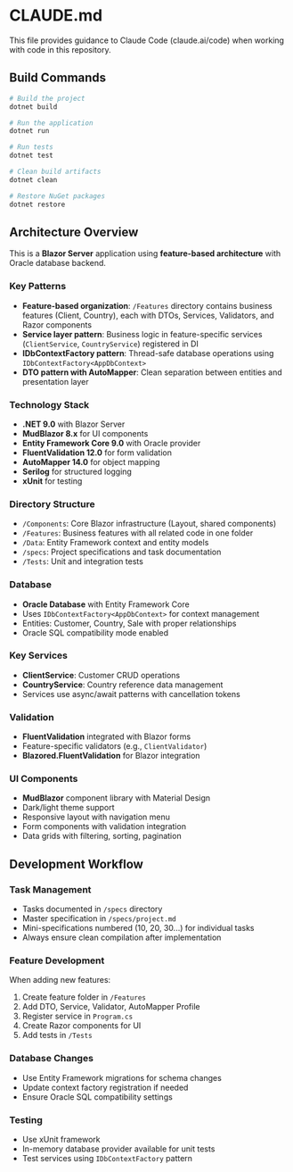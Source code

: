 # CLAUDE.md

This file provides guidance to Claude Code (claude.ai/code) when working with code in this repository.

## Build Commands

```bash
# Build the project
dotnet build

# Run the application
dotnet run

# Run tests
dotnet test

# Clean build artifacts
dotnet clean

# Restore NuGet packages
dotnet restore
```

## Architecture Overview

This is a **Blazor Server** application using **feature-based architecture** with Oracle database backend.

### Key Patterns
- **Feature-based organization**: `/Features` directory contains business features (Client, Country), each with DTOs, Services, Validators, and Razor components
- **Service layer pattern**: Business logic in feature-specific services (`ClientService`, `CountryService`) registered in DI
- **IDbContextFactory pattern**: Thread-safe database operations using `IDbContextFactory<AppDbContext>`
- **DTO pattern with AutoMapper**: Clean separation between entities and presentation layer

### Technology Stack
- **.NET 9.0** with Blazor Server
- **MudBlazor 8.x** for UI components
- **Entity Framework Core 9.0** with Oracle provider
- **FluentValidation 12.0** for form validation
- **AutoMapper 14.0** for object mapping
- **Serilog** for structured logging
- **xUnit** for testing

### Directory Structure
- `/Components`: Core Blazor infrastructure (Layout, shared components)
- `/Features`: Business features with all related code in one folder
- `/Data`: Entity Framework context and entity models
- `/specs`: Project specifications and task documentation
- `/Tests`: Unit and integration tests

### Database
- **Oracle Database** with Entity Framework Core
- Uses `IDbContextFactory<AppDbContext>` for context management
- Entities: Customer, Country, Sale with proper relationships
- Oracle SQL compatibility mode enabled

### Key Services
- **ClientService**: Customer CRUD operations
- **CountryService**: Country reference data management
- Services use async/await patterns with cancellation tokens

### Validation
- **FluentValidation** integrated with Blazor forms
- Feature-specific validators (e.g., `ClientValidator`)
- **Blazored.FluentValidation** for Blazor integration

### UI Components
- **MudBlazor** component library with Material Design
- Dark/light theme support
- Responsive layout with navigation menu
- Form components with validation integration
- Data grids with filtering, sorting, pagination

## Development Workflow

### Task Management
- Tasks documented in `/specs` directory
- Master specification in `/specs/project.md`
- Mini-specifications numbered (10, 20, 30...) for individual tasks
- Always ensure clean compilation after implementation

### Feature Development
When adding new features:
1. Create feature folder in `/Features`
2. Add DTO, Service, Validator, AutoMapper Profile
3. Register service in `Program.cs`
4. Create Razor components for UI
5. Add tests in `/Tests`

### Database Changes
- Use Entity Framework migrations for schema changes
- Update context factory registration if needed
- Ensure Oracle SQL compatibility settings

### Testing
- Use xUnit framework
- In-memory database provider available for unit tests
- Test services using `IDbContextFactory` pattern